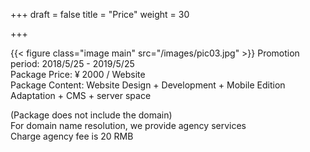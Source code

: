 +++
draft = false
title = "Price"
weight = 30

+++

{{< figure class="image main" src="/images/pic03.jpg" >}}
Promotion period: 2018/5/25 - 2019/5/25  
Package Price: ¥ 2000 / Website  
Package Content: Website Design + Development + Mobile Edition Adaptation + CMS + server space  
  
(Package does not include the domain)  
For domain name resolution, we provide agency services  
Charge agency fee is 20 RMB  